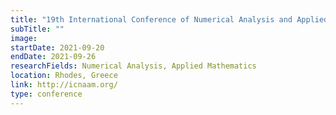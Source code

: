 ```yaml
---
title: "19th International Conference of Numerical Analysis and Applied Mathematics"
subTitle: ""
image:
startDate: 2021-09-20
endDate: 2021-09-26
researchFields: Numerical Analysis, Applied Mathematics
location: Rhodes, Greece
link: http://icnaam.org/
type: conference
---
```

